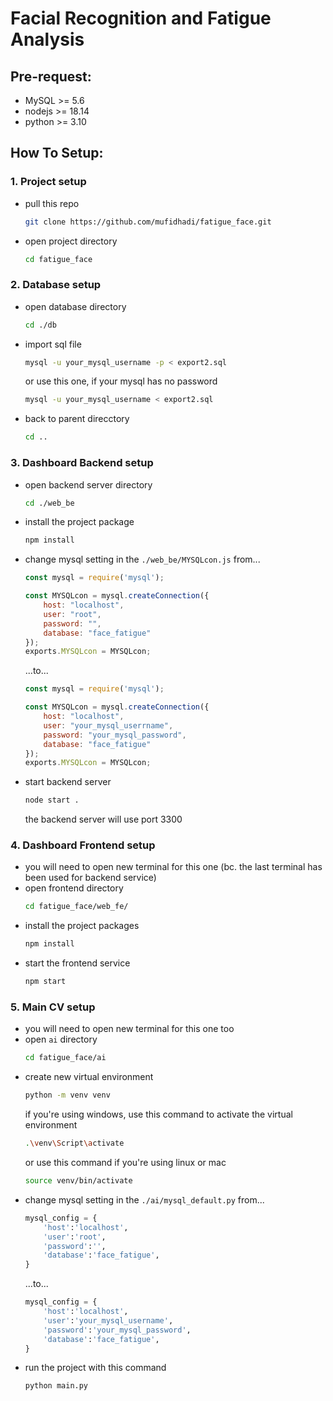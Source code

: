 # Facial Recognition and Fatigue Analysis
## Pre-request:
- MySQL >= 5.6
- nodejs >= 18.14
- python >= 3.10

## How To Setup:
### 1. Project setup
- pull this repo
    ```bash
    git clone https://github.com/mufidhadi/fatigue_face.git
    ```
- open project directory
    ```bash
    cd fatigue_face
    ```

### 2. Database setup
- open database directory
    ```bash
    cd ./db
    ```
- import sql file
    ```bash
    mysql -u your_mysql_username -p < export2.sql
    ```
    or use this one, if your mysql has no password
    ```bash
    mysql -u your_mysql_username < export2.sql
    ```
- back to parent direcctory
    ```bash
    cd ..
    ```
### 3. Dashboard Backend setup
- open backend server directory
    ```bash
    cd ./web_be
    ```
- install the project package
    ```bash
    npm install
    ```
- change mysql setting in the `./web_be/MYSQLcon.js`
    from...
    ```js
    const mysql = require('mysql');

    const MYSQLcon = mysql.createConnection({
        host: "localhost",
        user: "root",
        password: "",
        database: "face_fatigue"
    });
    exports.MYSQLcon = MYSQLcon;
    ```
    ...to...
    ```js
    const mysql = require('mysql');

    const MYSQLcon = mysql.createConnection({
        host: "localhost",
        user: "your_mysql_userrname",
        password: "your_mysql_password",
        database: "face_fatigue"
    });
    exports.MYSQLcon = MYSQLcon;
    ```
- start backend server
    ```bash
    node start .
    ```
    the backend server will use port 3300
### 4. Dashboard Frontend setup
- you will need to open new terminal for this one (bc. the last terminal has been used for backend service)
- open frontend directory
    ```bash
    cd fatigue_face/web_fe/
    ```
- install the project packages
    ```bash
    npm install
    ```
- start the frontend service
    ```bash
    npm start
    ```
### 5. Main CV setup
- you will need to open new terminal for this one too
- open `ai` directory
    ```bash
    cd fatigue_face/ai
    ```
- create new virtual environment
    ```bash
    python -m venv venv
    ```
    if you're using windows, use this command to activate the virtual environment
    ```bash
    .\venv\Script\activate
    ```
    or use this command if you're using linux or mac
    ```bash
    source venv/bin/activate
    ```
- change mysql setting in the `./ai/mysql_default.py`
    from...
    ```python
    mysql_config = {
        'host':'localhost',
        'user':'root',
        'password':'',
        'database':'face_fatigue',
    }
    ```
    ...to...
    ```python
    mysql_config = {
        'host':'localhost',
        'user':'your_mysql_username',
        'password':'your_mysql_password',
        'database':'face_fatigue',
    }
    ```
- run the project with this command
    ```bash
    python main.py
    ```

